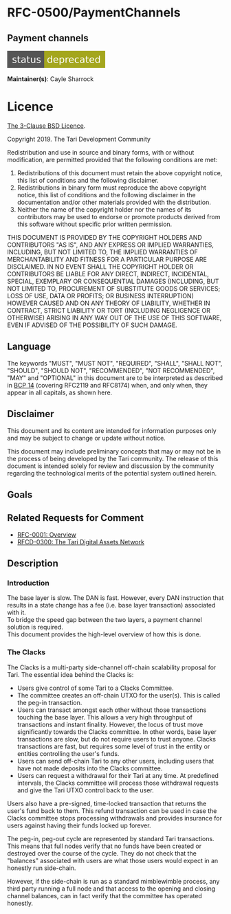 # RFC-0500/PaymentChannels

## Payment channels

![status: deprecated](theme/images/status-deprecated.svg)

**Maintainer(s)**: Cayle Sharrock <CjS77>

# Licence

[ The 3-Clause BSD Licence](https://opensource.org/licenses/BSD-3-Clause).

Copyright 2019. The Tari Development Community

Redistribution and use in source and binary forms, with or without modification, are permitted provided that the
following conditions are met:

1. Redistributions of this document must retain the above copyright notice, this list of conditions and the following
   disclaimer.
2. Redistributions in binary form must reproduce the above copyright notice, this list of conditions and the following
   disclaimer in the documentation and/or other materials provided with the distribution.
3. Neither the name of the copyright holder nor the names of its contributors may be used to endorse or promote products
   derived from this software without specific prior written permission.

THIS DOCUMENT IS PROVIDED BY THE COPYRIGHT HOLDERS AND CONTRIBUTORS "AS IS", AND ANY EXPRESS OR IMPLIED WARRANTIES,
INCLUDING, BUT NOT LIMITED TO, THE IMPLIED WARRANTIES OF MERCHANTABILITY AND FITNESS FOR A PARTICULAR PURPOSE ARE
DISCLAIMED. IN NO EVENT SHALL THE COPYRIGHT HOLDER OR CONTRIBUTORS BE LIABLE FOR ANY DIRECT, INDIRECT, INCIDENTAL,
SPECIAL, EXEMPLARY OR CONSEQUENTIAL DAMAGES (INCLUDING, BUT NOT LIMITED TO, PROCUREMENT OF SUBSTITUTE GOODS OR
SERVICES; LOSS OF USE, DATA OR PROFITS; OR BUSINESS INTERRUPTION) HOWEVER CAUSED AND ON ANY THEORY OF LIABILITY,
WHETHER IN CONTRACT, STRICT LIABILITY OR TORT (INCLUDING NEGLIGENCE OR OTHERWISE) ARISING IN ANY WAY OUT OF THE USE OF
THIS SOFTWARE, EVEN IF ADVISED OF THE POSSIBILITY OF SUCH DAMAGE.

## Language

The keywords "MUST", "MUST NOT", "REQUIRED", "SHALL", "SHALL NOT", "SHOULD", "SHOULD NOT", "RECOMMENDED",
"NOT RECOMMENDED", "MAY" and "OPTIONAL" in this document are to be interpreted as described in
[BCP 14](https://tools.ietf.org/html/bcp14) (covering RFC2119 and RFC8174) when, and only when, they appear in all capitals, as
shown here.

## Disclaimer

This document and its content are intended for information purposes only and may be subject to change or update
without notice.

This document may include preliminary concepts that may or may not be in the process of being developed by the Tari
community. The release of this document is intended solely for review and discussion by the community regarding the
technological merits of the potential system outlined herein.

## Goals

## Related Requests for Comment

* [RFC-0001: Overview](RFC-0001_overview.md)
* [RFCD-0300: The Tari Digital Assets Network](RFCD-0300_DAN.md)

## Description

### Introduction

The base layer is slow. The DAN is fast. However, every DAN instruction that results in a state change has a fee (i.e.
base layer transaction) associated with it.  
To bridge the speed gap between the two layers, a payment channel solution is required.  
This document provides the high-level overview of how this is done.

### The Clacks

The Clacks is a multi-party side-channel off-chain scalability proposal for Tari. The essential idea behind the Clacks
is:

* Users give control of some Tari to a Clacks Committee.
* The committee creates an off-chain UTXO for the user(s). This is called the peg-in transaction.
* Users can transact amongst each other without those transactions touching the base layer. This allows a very high
  throughput of transactions and instant finality. However, the locus of trust move significantly towards the Clacks
  committee. In other words, base layer transactions are slow, but do not require users to trust anyone. Clacks
  transactions are fast, but requires some level of trust in the entity or entities controlling the user's funds.
* Users can send off-chain Tari to any other users, including users that have not made deposits into the Clacks
  committee.
* Users can request a withdrawal for their Tari at any time. At predefined intervals, the Clacks committee will process
  those withdrawal requests and give the Tari UTXO control back to the user.

Users also have a pre-signed, time-locked transaction that returns the user's fund back to them. This refund transaction
can be used in case the Clacks committee stops processing withdrawals and provides insurance for users against having
their funds locked up forever.

The peg-in, peg-out cycle are represented by standard Tari transactions. This means that full nodes verify that no funds
have been created or destroyed over the course of the cycle. They do not check that the "balances" associated with users
are what those users would expect in an honestly run side-chain.

However, if the side-chain is run as a standard mimblewimble process, any third party running a full node and that
access to the opening and closing channel balances, can in fact verify that the committee has operated honestly.
